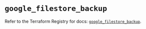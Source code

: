 # `google_filestore_backup`

Refer to the Terraform Registry for docs: [`google_filestore_backup`](https://registry.terraform.io/providers/hashicorp/google-beta/6.36.0/docs/resources/google_filestore_backup).
